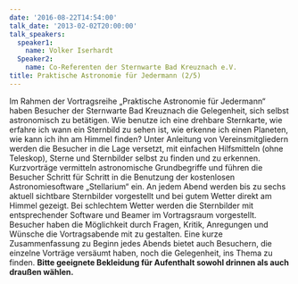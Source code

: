 ```yaml
---
date: '2016-08-22T14:54:00'
talk_date: '2013-02-02T20:00:00'
talk_speakers:
  speaker1:
    name: Volker Iserhardt
  Speaker2:
    name: Co-Referenten der Sternwarte Bad Kreuznach e.V.
title: Praktische Astronomie für Jedermann (2/5)
---
```

Im Rahmen der Vortragsreihe „Praktische Astronomie für Jedermann“ haben Besucher der Sternwarte Bad Kreuznach die Gelegenheit, sich selbst astronomisch zu betätigen. Wie benutze ich eine drehbare Sternkarte, wie erfahre ich wann ein Sternbild zu sehen ist, wie erkenne ich einen Planeten, wie kann ich ihn am Himmel finden? Unter Anleitung von Vereinsmitgliedern werden die Besucher in die Lage versetzt, mit einfachen Hilfsmitteln (ohne Teleskop), Sterne und Sternbilder selbst zu finden und zu erkennen. Kurzvorträge vermitteln astronomische Grundbegriffe und führen die Besucher Schritt für Schritt in die Benutzung der kostenlosen Astronomiesoftware „Stellarium“ ein. An jedem Abend werden bis zu sechs aktuell sichtbare Sternbilder vorgestellt und bei gutem Wetter direkt am Himmel gezeigt. Bei schlechtem Wetter werden die Sternbilder mit entsprechender Software und Beamer im Vortragsraum vorgestellt. Besucher haben die Möglichkeit durch Fragen, Kritik, Anregungen und Wünsche die Vortragsabende mit zu gestalten. Eine kurze Zusammenfassung zu Beginn jedes Abends bietet auch Besuchern, die einzelne Vorträge versäumt haben, noch die Gelegenheit, ins Thema zu finden.
 **Bitte geeignete Bekleidung für Aufenthalt sowohl drinnen als auch draußen wählen.**